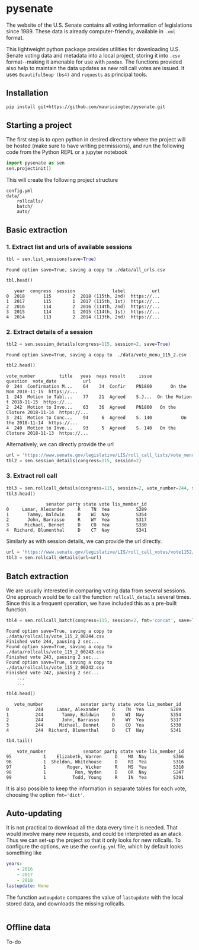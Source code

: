 # pysenate

The website of the U.S. Senate contains all voting information of legislations since 1989. These data is already computer-friendly, available in `.xml` format. 

This lightweight python package provides utilities for downloading U.S. Senate voting data and metadata into a local project, storing it into `.csv` format--making it amenable for use with `pandas`. The functions provided also help to maintain the data updates as new roll call votes are issued. It uses `BeautifulSoup (bs4)` and `requests` as principal tools.

## Installation

```bash
pip install git+https://github.com/mauriciogtec/pysenate.git
```

## Starting a project

The first step is to open python in desired directory where the project will be hosted (make sure to have writing permissions), and run the following code from the Python REPL or a jupyter notebook

```python
import pysenate as sen
sen.projectinit()
```

This will create the following project structure

```
config.yml
data/
    rollcalls/
    batch/
    auto/
```

## Basic extraction

### 1. Extract list and urls of available sessions


```python
tbl = sen.list_sessions(save=True)
```

```nohighlight
Found option save=True, saving a copy to ./data/all_urls.csv
```

```python
tbl.head()
```

```nohighlight
   year  congress  session              label          url
0  2018       115        2  2018 (115th, 2nd)  https://...
1  2017       115        1  2017 (115th, 1st)  https://...
2  2016       114        2  2016 (114th, 2nd)  https://...
3  2015       114        1  2015 (114th, 1st)  https://...
4  2014       113        2  2014 (113th, 2nd)  https://...
```


### 2. Extract details of a session

```python
tbl2 = sen.session_details(congress=115, session=2, save=True)
```
```
Found option save=True, saving a copy to  ./data/vote_menu_115_2.csv
```

```python
tbl2.head()
```

```
vote_number         title   yeas  nays result     issue         question  vote_date          url
0  244  Confirmation M...    64    34  Confir    PN1860       On the Nom 2018-11-15  https://...
1  243  Motion to Tabl...    77    21  Agreed    S.J...  On the Motion t 2018-11-15  https://...
2  242  Motion to Invo...    63    36  Agreed    PN1860   On the Cloture 2018-11-14  https://...
3  241  Motion to Conc...    94     6  Agreed    S. 140           On the 2018-11-14  https://...
4  240  Motion to Invo...    93     5  Agreed    S. 140   On the Cloture 2018-11-13  https://...
```

Alternatively, we can directly provide the url

```python
url = 'https://www.senate.gov/legislative/LIS/roll_call_lists/vote_menu_115_2.xml'
tbl2 = sen.session_details(congress=115, session=2)
```

### 3. Extract roll call


```python
tbl3 = sen.rollcall_details(congress=115, session=2, vote_number=244, save=True)
tbl3.head()
```

```nohighlight
               senator party state vote lis_member_id
0     Lamar, Alexander     R    TN  Yea          S289
1       Tammy, Baldwin     D    WI  Nay          S354
2       John, Barrasso     R    WY  Yea          S317
3      Michael, Bennet     D    CO  Yea          S330
4  Richard, Blumenthal     D    CT  Nay          S341
```

Similarly as with session details, we can provide the url directly.

```python
url = 'https://www.senate.gov/legislative/LIS/roll_call_votes/vote1152/vote_115_2_00244.xml'
tbl3 = sen.rollcall_details(url=url)
```

## Batch extraction

We are usually interested in comparing voting data from several sessions. One approach would be to call the function `rollcall_details` several times. Since this is a frequent operation, we have included this as a pre-built function.  

```python
tbl4 = sen.rollcall_batch(congress=115, session=2, fmt='concat', save=True)
```

```nohighlight
Found option save=True, saving a copy to ./data/rollcalls/vote_115_2_00244.csv
Finished vote 244, pausing 2 sec...
Found option save=True, saving a copy to ./data/rollcalls/vote_115_2_00243.csv
Finished vote 243, pausing 2 sec...
Found option save=True, saving a copy to ./data/rollcalls/vote_115_2_00242.csv
Finished vote 242, pausing 2 sec...
    ...  
    ...
```

```python
tbl4.head()
```

```nohighlight
   vote_number              senator party state vote lis_member_id
0          244     Lamar, Alexander     R    TN  Yea          S289
1          244       Tammy, Baldwin     D    WI  Nay          S354
2          244       John, Barrasso     R    WY  Yea          S317
3          244      Michael, Bennet     D    CO  Yea          S330
4          244  Richard, Blumenthal     D    CT  Nay          S341
```

```python
tb4.tail()
```

```nohighlight
    vote_number              senator party state vote lis_member_id
95            1    Elizabeth, Warren     D    MA  Nay          S366
96            1  Sheldon, Whitehouse     D    RI  Yea          S316
97            1        Roger, Wicker     R    MS  Yea          S318
98            1           Ron, Wyden     D    OR  Nay          S247
99            1          Todd, Young     R    IN  Yea          S391
```

It is also possible to keep the information in separate tables for each vote, choosing the option `fmt='dict'`.

## Auto-updating

It is not practical to download all the data every time it is needed. That would involve many new requests, and could be interpreted as an atack. Thus we can set-up the project so that it only looks for new rollcalls. To configure the options, we use the `config.yml` file, which by default looks something like

```yml
years: 
    - 2016 
    - 2017
    - 2018
lastupdate: None
```

The function `autoupdate` compares the value of `lastupdate` with the local stored data, and downloads the missing rollcalls.

```
```

## Offline data

To-do
